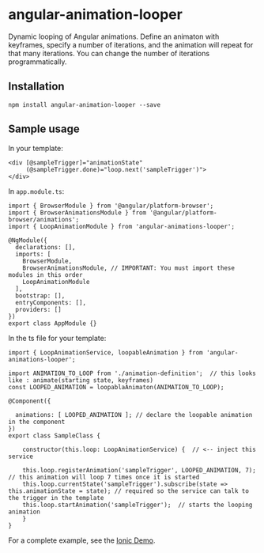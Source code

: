# angular-animation-looper
Dynamic looping of Angular animations. Define an animaton with keyframes, specify a number of iterations, and the animation will repeat for that many iterations. You can change the number of iterations programmatically.

## Installation
```
npm install angular-animation-looper --save
```

## Sample usage

In your template:
```
<div [@sampleTrigger]="animationState" 
     (@sampleTrigger.done)="loop.next('sampleTrigger')">
</div>
```

In ```app.module.ts```:
```
import { BrowserModule } from '@angular/platform-browser';
import { BrowserAnimationsModule } from '@angular/platform-browser/animations';
import { LoopAnimationModule } from 'angular-animations-looper';

@NgModule({
  declarations: [],
  imports: [
    BrowserModule,
    BrowserAnimationsModule, // IMPORTANT: You must import these modules in this order
    LoopAnimationModule
  ],
  bootstrap: [],
  entryComponents: [],
  providers: []
})
export class AppModule {}
```

In the ts file for your template:
```
import { LoopAnimationService, loopableAnimation } from 'angular-animations-looper';

import ANIMATION_TO_LOOP from './animation-definition';  // this looks like : animate(starting state, keyframes)
const LOOPED_ANIMATION = loopablaAnimaton(ANIMATION_TO_LOOP);

@Component({

  animations: [ LOOPED_ANIMATION ]; // declare the loopable animation in the component
})
export class SampleClass {

    constructor(this.loop: LoopAnimationService) {  // <-- inject this service

    this.loop.registerAnimation('sampleTrigger', LOOPED_ANIMATION, 7);  // this animation will loop 7 times once it is started
    this.loop.currentState('sampleTrigger').subscribe(state => this.animationState = state); // required so the service can talk to the trigger in the template
    this.loop.startAnimation('sampleTrigger');  // starts the looping animation
    }
}
```

For a complete example, see the [Ionic Demo](https://github.com/Aaron-Sterling/angular-animation-looper/tree/master/ionic%20demo).
